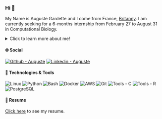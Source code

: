 ### Hi 👋 

My Name is Auguste Gardette and I come from France, [Britanny](https://en.wikipedia.org/wiki/Brittany). I am currently seeking for a 6-months internship from February 27 to August 31 in Computational Biology.

<details>
  <summary>Click to learn more about me!</summary>

Currently completing a degree in [Computational Biology](https://www.universite-paris-saclay.fr/formation/master/bio-informatique/m2-biologie-computationnelle-analyse-modelisation-et-ingenierie-de-linformation-biologique-et-medicale) at Paris-Saclay University and a degree in [Computer Science](https://www.datasama.com/diplome/iodaa-information-a-la-decision-par-lanalyse-et-lapprentissage) at AgroParisTech, I look forward to participating in projects aimed at improving community well-being through genetic and data-driven approaches.

In parallel to these degrees, I also started an atypical programming school based on peer-to-peer learning called [42](https://42.us.org), of which you can find some projects on my github. If you give me the chance, I will be excited to showcase my technical skills and moreover my ability to integrate, interact, and find solutions.

</details>

#### &#127760; Social

[![Github - Auguste](https://img.shields.io/badge/Github-Auguste-blue?logo=Github)](https://github.com/Aaramis)
[![Linkedin - Auguste](https://img.shields.io/badge/Linkedin-Auguste-blue?logo=Linkedin)](www.linkedin.com/in/auguste-gardette)

#### &#128295; Technologies & Tools

![Linux](https://img.shields.io/badge/OS-Linux-informational?style=flat&logo=linux&logoColor=white&color=2bbc8a) 
![Python](https://img.shields.io/badge/Code-Python-informational?style=flat&logo=python&logoColor=white&color=2bbc8a) 
![Bash](https://img.shields.io/badge/Shell-Bash-informational?style=flat&logo=gnu-bash&logoColor=white&color=2bbc8a) 
![Docker](https://img.shields.io/badge/Tools-Docker-informational?style=flat&logo=docker&logoColor=white&color=2bbc8a) 
![AWS](https://img.shields.io/badge/Cloud-AWS-informational?style=flat&logo=amazon&logoColor=white&color=2bbc8a) 
![Git](https://img.shields.io/badge/Tools-Git-informational?style=flat&logo=git&logoColor=white&color=2bbc8a) 
![Tools - C](https://img.shields.io/badge/Tools-C-Black?logo=C&logoColor=white&color=2bbc8a)
![Tools - R](https://img.shields.io/badge/Tools-R-blue?logo=R&logoColor=white&color=2bbc8a)
![PostgreSQL](https://img.shields.io/badge/Tools-PostgreSQL-informational?style=flat&logo=postgresql&logoColor=white&color=2bbc8a) 

#### &#xF352; Resume

[Click here](https://aaramis.github.io/) to see my resume.